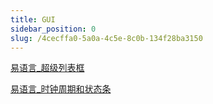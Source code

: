 ```yaml
---
title: GUI
sidebar_position: 0
slug: /4cecffa0-5a0a-4c5e-8c0b-134f28ba3150
---
```




[易语言_超级列表框](https://www.notion.so/e7f882398dc64ed1acbdc440c7e7c1bc) 


[易语言_时钟周期和状态条](https://www.notion.so/64b0200cb4974c14bf67569138e54436) 


